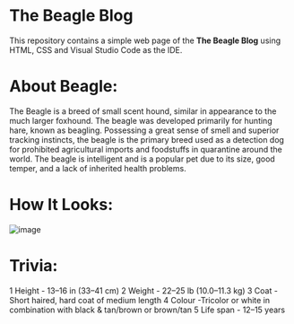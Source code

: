 # The Beagle Blog

This repository contains a simple web page of the **The Beagle Blog** using HTML, CSS and Visual Studio Code as the IDE.

# About Beagle: #

The Beagle is a breed of small scent hound, similar in appearance to the much larger foxhound. 
The beagle was developed primarily for hunting hare, known as beagling. 
Possessing a great sense of smell and superior tracking instincts, 
the beagle is the primary breed used as a detection dog for prohibited agricultural imports and foodstuffs in quarantine around the world. 
The beagle is intelligent and is a popular pet due to its size, good temper, and a lack of inherited health problems.

# How It Looks: #

![image](https://github.com/shubhambharti4716/Beagle12August/assets/107488607/c0584c49-8312-47a4-90fb-052a61968063)

# Trivia: #

1 Height - 13–16 in (33–41 cm)
2 Weight - 22–25 lb (10.0–11.3 kg)
3 Coat -Short haired, hard coat of medium length
4 Colour -Tricolor or white in combination with black & tan/brown or brown/tan
5 Life span - 12–15 years
